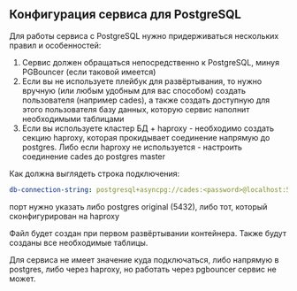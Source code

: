## Конфигурация сервиса для PostgreSQL

Для работы сервиса с PostgreSQL нужно придерживаться нескольких правил и особенностей: 
1. Сервис должен обращаться непосредственно к PostgreSQL, минуя PGBouncer (если таковой имеется)
2. Если вы не используете плейбук для развёртывания, то нужно вручную (или любым удобным для вас способом) 
создать пользователя (например cades), а также создать доступную для этого пользователя базу данных,
которую сервис наполнит необходимыми таблицами
3. Если вы используете кластер БД + haproxy - необходимо создать секцию haproxy, которая прокидывает соединение напрямую до postgres. 
Либо если haproxy не используется - настроить соединение cades до postgres master

Как должна выглядеть строка подключения: 
```yaml
db-connection-string: postgresql+asyncpg://cades:<password>@localhost:5432/cades
```
порт нужно указать либо postgres original (5432), либо тот, который сконфигурирован на haproxy

Файл будет создан при первом развёртывании контейнера. Также будут созданы все необходимые таблицы.

Для сервиса не имеет значение куда подключаться, либо напрямую в postgres, либо через haproxy, но
работать через pgbouncer сервис не может.
